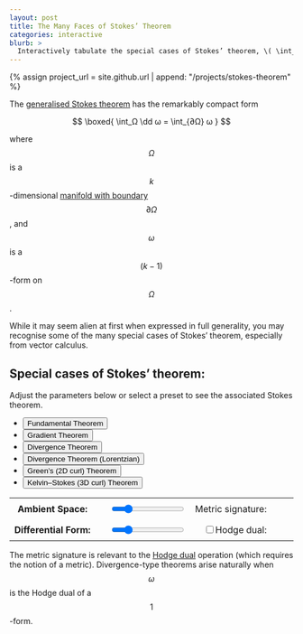 ```yaml
---
layout: post
title: The Many Faces of Stokes’ Theorem
categories: interactive
blurb: >
  Interactively tabulate the special cases of Stokes’ theorem, \( \int_Ω \dd ω = \int_{∂Ω} ω \).
---
```


{% assign project_url = site.github.url | append: "/projects/stokes-theorem" %}

The [generalised Stokes theorem](https://en.wikipedia.org/wiki/Stokes%27_theorem) has the remarkably compact form

$$ \boxed{ \int_Ω \dd ω = \int_{∂Ω} ω } $$

where $$Ω$$ is a $$k$$-dimensional [manifold with boundary](https://en.wikipedia.org/wiki/Manifold#Manifold_with_boundary) $$∂Ω$$, and $$ω$$ is a $$(k - 1)$$-form on $$Ω$$.

While it may seem alien at first when expressed in full generality, you may recognise some of the many special cases of Stokes’ theorem, especially from vector calculus.

## Special cases of Stokes’ theorem:

Adjust the parameters below or select a preset to see the associated Stokes theorem.

- <button onclick="thm(0, 1)">Fundamental Theorem</button>
- <button onclick="thm(0, 0)">Gradient Theorem</button>
- <button onclick="thm(1, null, true)">Divergence Theorem</button>
- <button onclick="thm(1, null, true, [1, -1, -1, -1])">Divergence Theorem (Lorentzian)</button>
- <button onclick="thm(1, 2)">Green’s (2D curl) Theorem</button>
- <button onclick="thm(1, 3)">Kelvin–Stokes (3D curl) Theorem</button>

<table id="parametersTableEl" style="white-space: nowrap;">
	<tr>
		<th colspan="2">Ambient Space:</th>
		<td class="output" name="n"></td>
		<td><input class="input" type="range" name="n" min="0" max="5" value="1"></td>
		<td>Metric signature: </td>
		<td contenteditable class="input output" name="sig" style="font-family: monospace; width: 5em;"></td>
	</tr>
	<tr>
		<th colspan="2">Differential Form:</th>
		<td class="output" name="p"></td>
		<td><input class="input" type="range" name="p" min="-1" max="4" value="0"></td>
		<td><label for="dualCheckbox"><input class="input" type="checkbox" name="dual" id="dualCheckbox">Hodge dual:</label></td>
		<td class="output" name="dual"></td>
	</tr>
</table>

The metric signature is relevant to the [Hodge dual](https://en.wikipedia.org/wiki/Hodge_star_operator) operation (which requires the notion of a metric). Divergence-type theorems arise naturally when $$ω$$ is the Hodge dual of a $$1$$-form.

<div id="boxEl"></div>

<style>
table#parametersTableEl {
  border: none;
}
table#parametersTableEl td, table#parametersTableEl th {
	padding: 1ex;
	border: none;
}
table#parametersTableEl td:nth-child(2n), table#parametersTableEl th:nth-child(2n) {
	text-align: right;
}
table#parametersTableEl td label, table#parametersTableEl th label {
	display: block;
}
</style>


<script src="{{ project_url }}/main.js"></script>
<script src="{{ project_url }}/exterior_algebra.js"></script>